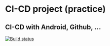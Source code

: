 # CI-CD project (practice)

## CI-CD with Android, Github, ...


[![Build status](https://build.appcenter.ms/v0.1/apps/5f7ac7dc-ebff-4782-a793-f31267525154/branches/dev/badge)](https://appcenter.ms)
